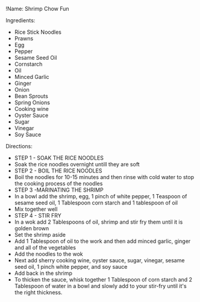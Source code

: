 !Name: Shrimp Chow Fun

Ingredients:
- Rice Stick Noodles
- Prawns
- Egg
- Pepper
- Sesame Seed Oil
- Cornstarch
- Oil
- Minced Garlic
- Ginger
- Onion
- Bean Sprouts
- Spring Onions
- Cooking wine
- Oyster Sauce
- Sugar
- Vinegar
- Soy Sauce

Directions:
- STEP 1 - SOAK THE RICE NOODLES
- Soak the rice noodles overnight untill they are soft
- STEP 2 - BOIL THE RICE NOODLES
- Boil the noodles for 10-15 minutes and then rinse with cold water to stop the cooking process of the noodles
- STEP 3 -MARINATING THE SHRIMP
- In a bowl add the shrimp, egg, 1 pinch of white pepper, 1 Teaspoon of sesame seed oil, 1 Tablespoon corn starch and 1 tablespoon of oil
- Mix together well
- STEP 4 - STIR FRY
- In a wok add 2 Tablespoons of oil, shrimp and stir fry them until it is golden brown
- Set the shrimp aside
- Add 1 Tablespoon of oil to the work and then add minced garlic, ginger and all of the vegetables
- Add the noodles to the wok
- Next add sherry cooking wine, oyster sauce, sugar, vinegar, sesame seed oil, 1 pinch white pepper, and soy sauce
- Add back in the shrimp
- To thicken the sauce, whisk together 1 Tablespoon of corn starch and 2 Tablespoon of water in a bowl and slowly add to your stir-fry until it's the right thickness.
